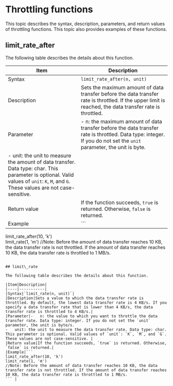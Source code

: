 # Throttling functions

This topic describes the syntax, description, parameters, and return values of throttling functions. This topic also provides examples of these functions.

## limit\_rate\_after

The following table describes the details about this function.

|Item|Description|
|----|-----------|
|Syntax|`limit_rate_after(n, unit)`|
|Description|Sets the maximum amount of data transfer before the data transfer rate is throttled. If the upper limit is reached, the data transfer rate is throttled.|
|Parameter|-   n: the maximum amount of data transfer before the data transfer rate is throttled. Data type: integer. If you do not set the `unit` parameter, the unit is byte.
-   unit: the unit to measure the amount of data transfer. Data type: char. This parameter is optional. Valid values of `unit`: `K`, `M`, and `G`. These values are not case-sensitive. |
|Return value|If the function succeeds, `true` is returned. Otherwise, `false` is returned.|
|Example|```
limit_rate_after(10, 'k')                                                                                                                                                              
limit_rate(1, 'm') 
//Note: Before the amount of data transfer reaches 10 KB, the data transfer rate is not throttled. If the amount of data transfer reaches 10 KB, the data transfer rate is throttled to 1 MB/s.
``` |

## limit\_rate

The following table describes the details about this function.

|Item|Description|
|----|-----------|
|Syntax|`limit_rate(n, unit)`|
|Description|Sets a value to which the data transfer rate is throttled. By default, the lowest data transfer rate is 4 KB/s. If you specify a data transfer rate that is lower than 4 KB/s, the data transfer rate is throttled to 4 KB/s.|
|Parameter|-   n: the value to which you want to throttle the data transfer rate. Data type: integer. If you do not set the `unit` parameter, the unit is byte/s.
-   unit: the unit to measure the data transfer rate. Data type: char. This parameter is optional. Valid values of `unit`: `K`, `M`, and `G`. These values are not case-sensitive. |
|Return value|If the function succeeds, `true` is returned. Otherwise, `false` is returned.|
|Example|```
limit_rate_after(10, 'k')                                                                                                                                                              
limit_rate(1, 'm') 
//Note: Before the amount of data transfer reaches 10 KB, the data transfer rate is not throttled. If the amount of data transfer reaches 10 KB, the data transfer rate is throttled to 1 MB/s.
``` |

